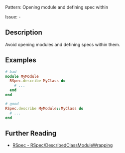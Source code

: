 Pattern: Opening module and defining spec within

Issue: -

## Description

Avoid opening modules and defining specs within them.

## Examples

```ruby
# bad
module MyModule
  RSpec.describe MyClass do
    # ...
  end
end

# good
RSpec.describe MyModule::MyClass do
  # ...
end
```

## Further Reading

* [RSpec - RSpec/DescribedClassModuleWrapping](https://docs.rubocop.org/rubocop-rspec/cops_rspec.html#rspecdescribedclassmodulewrapping)
